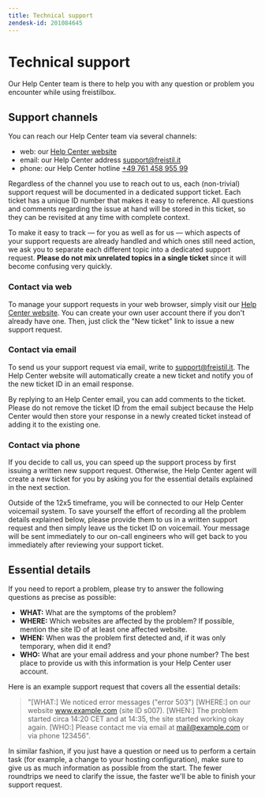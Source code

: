 ```yaml
---
title: Technical support
zendesk-id: 201084645
---
```


# Technical support

Our Help Center team is there to help you with any question or problem you encounter while using freistilbox.

## Support channels

You can reach our Help Center team via several channels:

* web: our [Help Center website](http://freistil.zendesk.com)
* email: our Help Center address
  [support@freistil.it](mailto:support@freistil.it)
* phone: our Help Center hotline [+49 761 458 955 99](tel://+4976145895599)

Regardless of the channel you use to reach out to us, each (non-trivial) support
request will be documented in a dedicated support ticket. Each ticket has a
unique ID number that makes it easy to reference. All questions and comments
regarding the issue at hand will be stored in this ticket, so they can be
revisited at any time with complete context.

To make it easy to track — for you as well as for us — which aspects of your
support requests are already handled and which ones still need action, we ask
you to separate each different topic into a dedicated support request. **Please
do not mix unrelated topics in a single ticket** since it will become confusing
very quickly.

### Contact via web

To manage your support requests in your web browser, simply visit our [Help
Center website](http://freistil.zendesk.com). You can create your own user
account there if you don't already have one. Then, just click the "New ticket"
link to issue a new support request.

### Contact via email

To send us your support request via email, write to
[support@freistil.it](mailto:support@freistil.it). The Help Center website will
automatically create a new ticket and notify you of the new ticket ID in an
email response.

By replying to an Help Center email, you can add comments to the ticket. Please
do not remove the ticket ID from the email subject because the Help Center would
then store your response in a newly created ticket instead of adding it to the
existing one.

### Contact via phone

If you decide to call us, you can speed up the support process by first issuing
a written new support request. Otherwise, the Help Center agent will create a
new ticket for you by asking you for the essential details explained in the next
section.

Outside of the 12x5 timeframe, you will be connected to our Help Center
voicemail system. To save yourself the effort of recording all the problem
details explained below, please provide them to us in a written support request
and then simply leave us the ticket ID on voicemail. Your message will be sent
immediately to our on-call engineers who will get back to you immediately after
reviewing your support ticket.

## Essential details

If you need to report a problem, please try to answer the following questions as
precise as possible:

* **WHAT:** What are the symptoms of the problem?
* **WHERE:** Which websites are affected by the problem? If possible, mention
  the site ID of at least one affected website.
* **WHEN:** When was the problem first detected and, if it was only temporary,
  when did it end?
* **WHO:** What are your email address and your phone number? The best place to
  provide us with this information is your Help Center user account.

Here is an example support request that covers all the essential details:

>"[WHAT:] We noticed error messages ("error 503") [WHERE:] on our website
www.example.com (site ID s007). [WHEN:] The problem started circa 14:20 CET and
at 14:35, the site started working okay again. [WHO:] Please contact me via
email at mail@example.com or via phone 123456".

In similar fashion, if you just have a question or need us to perform a certain
task (for example, a change to your hosting configuration), make sure to give us
as much information as possible from the start. The fewer roundtrips we need to
clarify the issue, the faster we'll be able to finish your support request.
